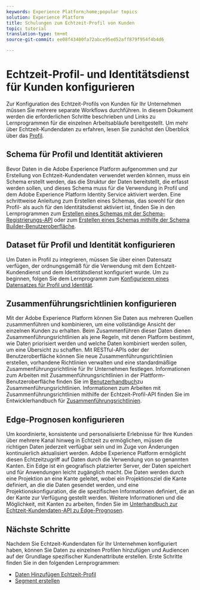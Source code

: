 ```yaml
---
keywords: Experience Platform;home;popular topics
solution: Experience Platform
title: Schulungen zum Echtzeit-Profil von Kunden
topic: tutorial
translation-type: tm+mt
source-git-commit: ee08f43400fa72abce95ed52aff879f954f4b4d6

---
```



# Echtzeit-Profil- und Identitätsdienst für Kunden konfigurieren

Zur Konfiguration des Echtzeit-Profils von Kunden für Ihr Unternehmen müssen Sie mehrere separate Workflows durchführen. In diesem Dokument werden die erforderlichen Schritte beschrieben und Links zu Lernprogrammen für die einzelnen Arbeitsabläufe bereitgestellt. Um mehr über Echtzeit-Kundendaten zu erfahren, lesen Sie zunächst den Überblick über das [Profil](../profile/home.md).

## Schema für Profil und Identität aktivieren

Bevor Daten in die Adobe Experience Platform aufgenommen und zur Erstellung von Echtzeit-Kundendaten verwendet werden können, muss ein Schema erstellt werden, das die Struktur der Daten bereitstellt, die erfasst werden sollen, und dieses Schema muss für die Verwendung in Profil und dem Adobe Experience Platform Identity Service aktiviert werden. Eine schrittweise Anleitung zum Erstellen eines Schemas, das sowohl für den Profil- als auch für den Identitätsdienst aktiviert ist, finden Sie in den Lernprogrammen zum [Erstellen eines Schemas mit der Schema-Registrierungs-API](../xdm/tutorials/create-schema-api.md) oder zum [Erstellen eines Schemas mithilfe der Schema Builder-Benutzeroberfläche](../xdm/tutorials/create-schema-ui.md).

## Dataset für Profil und Identität konfigurieren

Um Daten in Profil zu integrieren, müssen Sie über einen Datensatz verfügen, der ordnungsgemäß für die Verwendung mit dem Echtzeit-Kundendienst und dem Identitätsdienst konfiguriert wurde. Um zu beginnen, folgen Sie dem Lernprogramm zum [Konfigurieren eines Datensatzes für Profil und Identität](../profile/tutorials/dataset-configuration.md).

## Zusammenführungsrichtlinien konfigurieren

Mit der Adobe Experience Platform können Sie Daten aus mehreren Quellen zusammenführen und kombinieren, um eine vollständige Ansicht der einzelnen Kunden zu erhalten. Beim Zusammenführen dieser Daten dienen Zusammenführungsrichtlinien als jene Regeln, mit denen Platform bestimmt, wie Daten priorisiert werden und welche Daten kombiniert werden sollen, um eine Übersicht zu schaffen. Mit RESTful-APIs oder der Benutzeroberfläche können Sie neue Zusammenführungsrichtlinien erstellen, vorhandene Richtlinien verwalten und eine standardmäßige Zusammenführungsrichtlinie für Ihr Unternehmen festlegen. Informationen zum Arbeiten mit Zusammenführungsrichtlinien in der Plattform-Benutzeroberfläche finden Sie im [Benutzerhandbuch](../profile/ui/merge-policies.md)zu Zusammenführungsrichtlinien. Informationen zum Arbeiten mit Zusammenführungsrichtlinien mithilfe der Echtzeit-Profil-API finden Sie im Entwicklerhandbuch für [Zusammenführungsrichtlinien](../profile/api/merge-policies.md).

## Edge-Prognosen konfigurieren

Um koordinierte, konsistente und personalisierte Erlebnisse für Ihre Kunden über mehrere Kanal hinweg in Echtzeit zu ermöglichen, müssen die richtigen Daten jederzeit verfügbar sein und im Zuge von Änderungen kontinuierlich aktualisiert werden. Adobe Experience Platform ermöglicht diesen Echtzeitzugriff auf Daten durch die Verwendung von so genannten Kanten. Ein Edge ist ein geografisch platzierter Server, der Daten speichert und für Anwendungen leicht zugänglich macht. Die Daten werden durch eine Projektion an eine Kante geleitet, wobei ein Projektionsziel die Kante definiert, an die die Daten gesendet werden, und eine Projektionskonfiguration, die die spezifischen Informationen definiert, die an der Kante zur Verfügung gestellt werden. Weitere Informationen und die Möglichkeit, mit Kanten zu arbeiten, finden Sie im [Unterhandbuch zur Echtzeit-Kundendaten-API zu Edge-Prognosen](../profile/api/edge-projections.md).

## Nächste Schritte

Nachdem Sie Echtzeit-Kundendaten für Ihr Unternehmen konfiguriert haben, können Sie Daten zu einzelnen Profilen hinzufügen und Audiencen auf der Grundlage spezifischer Kundenattribute erstellen. Erste Schritte finden Sie in den folgenden Lernprogrammen:

* [Daten Hinzufügen Echtzeit-Profil](../profile/tutorials/add-profile-data.md)
* [Segment erstellen](../segmentation/tutorials/create-a-segment.md)